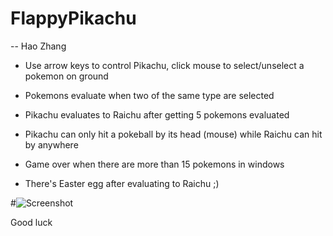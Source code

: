 # FlappyPikachu
-- Hao Zhang

* Use arrow keys to control Pikachu, click mouse to select/unselect a pokemon on ground

* Pokemons evaluate when two of the same type are selected

* Pikachu evaluates to Raichu after getting 5 pokemons evaluated

* Pikachu can only hit a pokeball by its head (mouse) while Raichu can hit by anywhere

* Game over when there are more than 15 pokemons in windows

* There's Easter egg after evaluating to Raichu ;)

#![Screenshot](https://github.com/zenithanu/FlappyPikachu/blob/master/Screenshot.jpg)

Good luck
